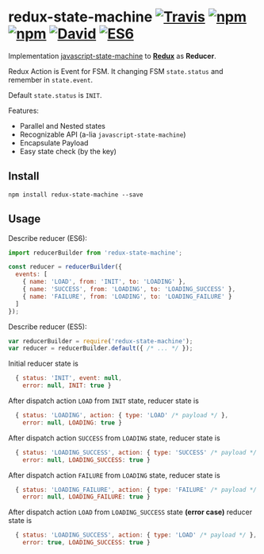 # redux-state-machine [![Travis](https://img.shields.io/travis/realb0t/redux-state-machine.svg?style=flat-square)](https://github.com/realb0t/redux-state-machine) [![npm](https://img.shields.io/npm/v/redux-state-machine.svg?style=flat-square)](https://www.npmjs.com/package/redux-state-machine) [![npm](https://img.shields.io/npm/l/redux-state-machine.svg?style=flat-square)](https://github.com/realb0t/redux-state-machine/blob/master/LICENSE) [![David](https://img.shields.io/david/realb0t/redux-state-machine.svg?style=flat-square)](https://www.npmjs.com/package/redux-state-machine) [![ES6](https://img.shields.io/badge/code-es6-green.svg?style=flat-square)](http://es6-features.org/#Constants)

Implementation [javascript-state-machine](http://github.com/jakesgordon/javascript-state-machine) to __[Redux](http://redux.js.org)__ as __Reducer__.

Redux Action is Event for FSM. It changing FSM `state.status`
and remember in `state.event`.

Default `state.status` is `INIT`.

Features:
* Parallel and Nested states
* Recognizable API (a-lia `javascript-state-machine`)
* Encapsulate Payload
* Easy state check (by the key)

## Install

```
npm install redux-state-machine --save
```

## Usage

Describe reducer (ES6):
```javascript
import reducerBuilder from 'redux-state-machine';

const reducer = reducerBuilder({
  events: [
    { name: 'LOAD', from: 'INIT', to: 'LOADING' },
    { name: 'SUCCESS', from: 'LOADING', to: 'LOADING_SUCCESS' },
    { name: 'FAILURE', from: 'LOADING', to: 'LOADING_FAILURE' }
  ]
});
```

Describe reducer (ES5):
```javascript
var reducerBuilder = require('redux-state-machine');
var reducer = reducerBuilder.default({ /* ... */ });
```

Initial reducer state is
```javascript
  { status: 'INIT', event: null,
    error: null, INIT: true }
```


After dispatch action `LOAD` from `INIT` state, reducer state is
```javascript
  { status: 'LOADING', action: { type: 'LOAD' /* payload */ },
    error: null, LOADING: true }
```

After dispatch action `SUCCESS` from `LOADING` state, reducer state is
```javascript
  { status: 'LOADING_SUCCESS', action: { type: 'SUCCESS' /* payload */ },
    error: null, LOADING_SUCCESS: true }
```

After dispatch action `FAILURE` from `LOADING` state, reducer state is
```javascript
  { status: 'LOADING_FAILURE', action: { type: 'FAILURE' /* payload */ },
    error: null, LOADING_FAILURE: true }
```

After dispatch action `LOAD` from `LOADING_SUCCESS` state __(error case)__ reducer state is
```javascript
  { status: 'LOADING_SUCCESS', action: { type: 'LOAD' /* payload */ },
    error: true, LOADING_SUCCESS: true }
```